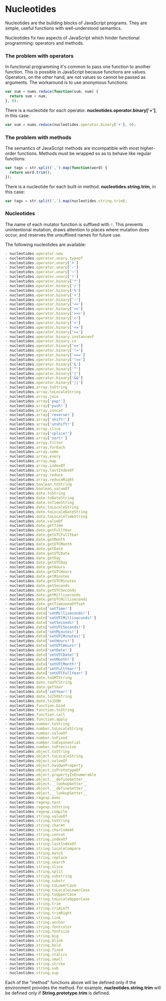 # Nucleotides

Nucleotides are the building blocks of JavaScript programs. They are simple,
useful functions with well-understood semantics.

Nucleotides fix two aspects of JavaScript which hinder functional programming:
operators and methods.

### The problem with operators

In functional programming it's common to pass one function to another function.
This is possible in JavaScript because functions are values. Operators, on the
other hand, are not values so cannot be passed as arguments. The workaround is
to use anonymous functions:

```javascript
var sum = nums.reduce(function(sum, num) {
  return sum + num;
}, 0);
```

There is a nucleotide for each operator. __nucleotides.operator.binary['+']__,
in this case:

```javascript
var sum = nums.reduce(nucleotides.operator.binary['+'], 0);
```

### The problem with methods

The semantics of JavaScript methods are incompatible with most higher-order
functions. Methods must be wrapped so as to behave like regular functions:

```javascript
var tags = str.split(',').map(function(word) {
  return word.trim();
});
```

There is a nucleotide for each built-in method. __nucleotides.string.trim__,
in this case:

```javascript
var tags = str.split(',').map(nucleotides.string.trim);
```

### Nucleotides

The name of each mutator function is suffixed with `!`. This prevents
unintentional mutation, draws attention to places where mutation does
occur, and reserves the unsuffixed names for future use.

The following nucleotides are available:

```javascript
- nucleotides.operator.new
- nucleotides.operator.unary.typeof
- nucleotides.operator.unary['+']
- nucleotides.operator.unary['-']
- nucleotides.operator.unary['~']
- nucleotides.operator.unary['!']
- nucleotides.operator.binary['*']
- nucleotides.operator.binary['/']
- nucleotides.operator.binary['%']
- nucleotides.operator.binary['+']
- nucleotides.operator.binary['-']
- nucleotides.operator.binary['<<']
- nucleotides.operator.binary['>>']
- nucleotides.operator.binary['>>>']
- nucleotides.operator.binary['<']
- nucleotides.operator.binary['>']
- nucleotides.operator.binary['<=']
- nucleotides.operator.binary['>=']
- nucleotides.operator.binary.instanceof
- nucleotides.operator.binary.in
- nucleotides.operator.binary['==']
- nucleotides.operator.binary['!=']
- nucleotides.operator.binary['===']
- nucleotides.operator.binary['!==']
- nucleotides.operator.binary['&']
- nucleotides.operator.binary['^']
- nucleotides.operator.binary['|']
- nucleotides.operator.binary['&&']
- nucleotides.operator.binary['||']
- nucleotides.array.toString
- nucleotides.array.toLocaleString
- nucleotides.array.join
- nucleotides.array['pop!']
- nucleotides.array['push!']
- nucleotides.array.concat
- nucleotides.array['reverse!']
- nucleotides.array['shift!']
- nucleotides.array['unshift!']
- nucleotides.array.slice
- nucleotides.array['splice!']
- nucleotides.array['sort!']
- nucleotides.array.filter
- nucleotides.array.forEach
- nucleotides.array.some
- nucleotides.array.every
- nucleotides.array.map
- nucleotides.array.indexOf
- nucleotides.array.lastIndexOf
- nucleotides.array.reduce
- nucleotides.array.reduceRight
- nucleotides.boolean.toString
- nucleotides.boolean.valueOf
- nucleotides.date.toString
- nucleotides.date.toDateString
- nucleotides.date.toTimeString
- nucleotides.date.toLocaleString
- nucleotides.date.toLocaleDateString
- nucleotides.date.toLocaleTimeString
- nucleotides.date.valueOf
- nucleotides.date.getTime
- nucleotides.date.getFullYear
- nucleotides.date.getUTCFullYear
- nucleotides.date.getMonth
- nucleotides.date.getUTCMonth
- nucleotides.date.getDate
- nucleotides.date.getUTCDate
- nucleotides.date.getDay
- nucleotides.date.getUTCDay
- nucleotides.date.getHours
- nucleotides.date.getUTCHours
- nucleotides.date.getMinutes
- nucleotides.date.getUTCMinutes
- nucleotides.date.getSeconds
- nucleotides.date.getUTCSeconds
- nucleotides.date.getMilliseconds
- nucleotides.date.getUTCMilliseconds
- nucleotides.date.getTimezoneOffset
- nucleotides.date['setTime!']
- nucleotides.date['setMilliseconds!']
- nucleotides.date['setUTCMilliseconds!']
- nucleotides.date['setSeconds!']
- nucleotides.date['setUTCSeconds!']
- nucleotides.date['setMinutes!']
- nucleotides.date['setUTCMinutes!']
- nucleotides.date['setHours!']
- nucleotides.date['setUTCHours!']
- nucleotides.date['setDate!']
- nucleotides.date['setUTCDate!']
- nucleotides.date['setMonth!']
- nucleotides.date['setUTCMonth!']
- nucleotides.date['setFullYear!']
- nucleotides.date['setUTCFullYear!']
- nucleotides.date.toGMTString
- nucleotides.date.toUTCString
- nucleotides.date.getYear
- nucleotides.date['setYear!']
- nucleotides.date.toISOString
- nucleotides.date.toJSON
- nucleotides.function.bind
- nucleotides.function.toString
- nucleotides.function.call
- nucleotides.function.apply
- nucleotides.number.toString
- nucleotides.number.toLocaleString
- nucleotides.number.valueOf
- nucleotides.number.toFixed
- nucleotides.number.toExponential
- nucleotides.number.toPrecision
- nucleotides.object.toString
- nucleotides.object.toLocaleString
- nucleotides.object.valueOf
- nucleotides.object.hasOwnProperty
- nucleotides.object.isPrototypeOf
- nucleotides.object.propertyIsEnumerable
- nucleotides.object.__defineGetter__
- nucleotides.object.__lookupGetter__
- nucleotides.object.__defineSetter__
- nucleotides.object.__lookupSetter__
- nucleotides.regexp.exec
- nucleotides.regexp.test
- nucleotides.regexp.toString
- nucleotides.regexp.compile
- nucleotides.string.valueOf
- nucleotides.string.toString
- nucleotides.string.charAt
- nucleotides.string.charCodeAt
- nucleotides.string.concat
- nucleotides.string.indexOf
- nucleotides.string.lastIndexOf
- nucleotides.string.localeCompare
- nucleotides.string.match
- nucleotides.string.replace
- nucleotides.string.search
- nucleotides.string.slice
- nucleotides.string.split
- nucleotides.string.substring
- nucleotides.string.substr
- nucleotides.string.toLowerCase
- nucleotides.string.toLocaleLowerCase
- nucleotides.string.toUpperCase
- nucleotides.string.toLocaleUpperCase
- nucleotides.string.trim
- nucleotides.string.trimLeft
- nucleotides.string.trimRight
- nucleotides.string.link
- nucleotides.string.anchor
- nucleotides.string.fontcolor
- nucleotides.string.fontsize
- nucleotides.string.big
- nucleotides.string.blink
- nucleotides.string.bold
- nucleotides.string.fixed
- nucleotides.string.italics
- nucleotides.string.small
- nucleotides.string.strike
- nucleotides.string.sub
- nucleotides.string.sup
```

Each of the "method" functions above will be defined only if the environment
provides the method. For example, __nucleotides.string.trim__ will be defined
only if __String.prototype.trim__ is defined.
